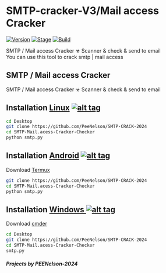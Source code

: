 <h1>SMTP-cracker-V3/Mail access Cracker </h1>
<p><a href="https://github.com/PeeNelson/SMTP-CRACK-2024"><img src="https://img.shields.io/badge/SMTP%20CRACKER-V3-green.svg" alt="Version" data-canonical-src="https://img.shields.io/badge/Mail%20Access%20CRACKER-V3-red.svg" style="max-width:100%;"></a>
<a href="https://github.com/PeeNelson/SMTP-CRACK-2024"><img src="https://img.shields.io/badge/Mail%20Access%20CRACKER-V3-red.svg" alt="Stage" data-canonical-src="https://img.shields.io/badge/Mail%20Access%20CRACKER-V3-red.svg" style="max-width:100%;"></a>
<a href="https://github.com/PeeNelson/SMTP-CRACK-2024"><img src="https://img.shields.io/badge/Supported%20OS-windows%2FLinux%2Fandroid-blue.svg" alt="Build" data-canonical-src="https://img.shields.io/badge/Supported%20OS-windows%2FLinux%2Fandroid-blue.svg" style="max-width:100%;"></a></p>
<p>SMTP / Mail access Cracker ☣ Scanner & check & send to email <br>You can use this tool to crack smtp | mail access</p>

<h2>SMTP / Mail access Cracker</h2>

SMTP / Mail access Cracker ☣ Scanner & check & send to email

## Installation [Linux](https://wikipedia.org/wiki/Linux) [![alt tag](http://icons.iconarchive.com/icons/dakirby309/simply-styled/32/OS-Linux-icon.png)](https://fr.wikipedia.org/wiki/Linux)

```bash
cd Desktop
git clone https://github.com/PeeNelson/SMTP-CRACK-2024
cd SMTP-Mail.acess-Cracker-Checker
python smtp.py
```

## Installation [Android](https://wikipedia.org/wiki/Android) [![alt tag](https://cdn1.iconfinder.com/data/icons/logotypes/32/android-32.png)](https://fr.wikipedia.org/wiki/Android)

Download [Termux](https://play.google.com/store/apps/details?id=com.termux)

```bash
git clone https://github.com/PeeNelson/SMTP-CRACK-2024
cd SMTP-Mail.acess-Cracker-Checker
python smtp.py
```
## Installation [Windows ](https://wikipedia.org/wiki/Microsoft_Windows)[![alt tag](http://icons.iconarchive.com/icons/tatice/cristal-intense/32/Windows-icon.png)](https://fr.wikipedia.org/wiki/Microsoft_Windows)

Download [cmder](https://github.com/cmderdev/cmder/releases/download/v1.3.11/cmder.zip)

```bash
cd Desktop
git clone https://github.com/PeeNelson/SMTP-CRACK-2024
cd SMTP-Mail.acess-Cracker-Checker
smtp.py
```
<h5>Projects by PEENelson-2024<h5/>

